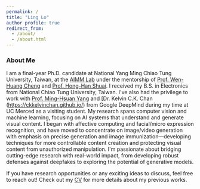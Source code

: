```yaml
---
permalink: /
title: "Ling Lo"
author profile: true
redirect_from: 
  - /about/
  - /about.html
---
```

### About Me
I am a final-year Ph.D. candidate at National Yang Ming Chiao Tung University, Taiwan, at the [AIMM Lab](https://aimm.cmlab.csie.ntu.edu.tw/index.html) under the mentorship of [Prof. Wen-Huang Cheng](https://www.csie.ntu.edu.tw/zh_tw/member/Faculty/%E9%84%AD%E6%96%87%E7%9A%87-Wen-Huang-Cheng-80704716) and [Prof. Hong-Han Shuai](https://basiclab.lab.nycu.edu.tw/). I received my B.S. in Electronics from National Chiao Tung University, Taiwan. I've also had the privilege to work with [Prof. Ming-Hsuan Yang](https://faculty.ucmerced.edu/mhyang/) and [Dr. Kelvin C.K. Chan (https://ckkelvinchan.github.io/) from Google DeepMind during my time at UC Merced as a visiting student.
My research spans computer vision and machine learning, focusing on AI systems that understand and generate visual content. I began with affective computing and facial/micro expression recognition, and have moved to concentrate on image/video generation with emphasis on precise generation and image immunization—developing techniques for more controllable content creation and protecting visual content from unauthorized manipulation. I'm passionate about bridging cutting-edge research with real-world impact, from developing robust defenses against deepfakes to exploring the potential of generative models. 

If you have research opportunities or any exciting ideas to discuss, feel free to reach out! 
Check out my [CV](../CV.pdf) for more details about my previous works.



